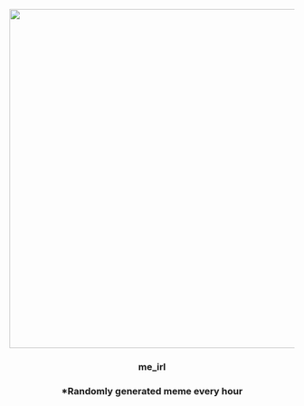 <p align="center">
        <img src="https://i.redd.it/wu18dv1idul81.png" width="600" height="600">
        </p>
        <h3 align="center">me_irl</h3>
        <h3 align="center">*Randomly generated meme every hour</h3>
    